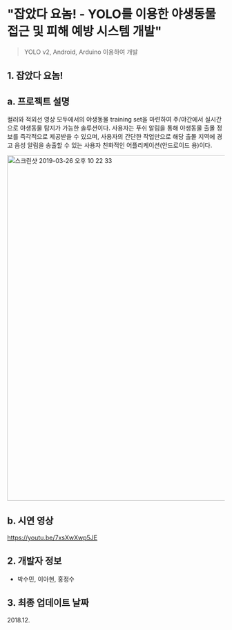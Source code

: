 # "잡았다 요놈! - YOLO를 이용한 야생동물 접근 및 피해 예방 시스템 개발"
> YOLO v2, Android, Arduino 이용하여 개발  
 
## 1. 잡았다 요놈!

## a. 프로젝트 설명

 컬러와 적외선 영상 모두에서의 야생동물 training set을 마련하여 주/야간에서 실시간으로 야생동물 탐지가 가능한 솔루션이다. 사용자는 푸쉬 알림을 통해 야생동물 출몰 정보를 즉각적으로 제공받을 수 있으며, 사용자의 간단한 작업만으로 해당 출몰 지역에 경고 음성 알림을 송출할 수 있는 사용자 친화적인 어플리케이션(안드로이드 용)이다.

<img width="800" alt="스크린샷 2019-03-26 오후 10 22 33" src="https://user-images.githubusercontent.com/41661879/55000625-3f1eda80-5016-11e9-8cb4-b35fa242934a.png">





## b. 시연 영상

https://youtu.be/7xsXwXwp5JE





## 2. 개발자 정보


- 박수민, 이아현, 홍정수
  
## 3. 최종 업데이트 날짜

2018.12.


